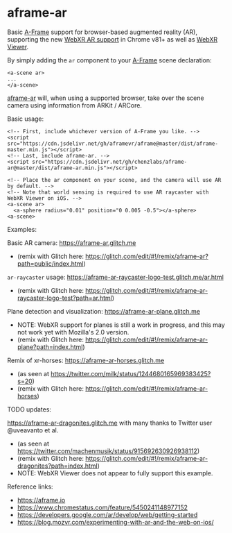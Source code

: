 # aframe-ar
Basic [A-Frame](https://aframe.io) support for browser-based augmented reality (AR), 
supporting the new [WebXR AR support](https://github.com/immersive-web/webxr-ar-module) in Chrome v81+
as well as [WebXR Viewer](https://blog.mozvr.com/experimenting-with-ar-and-the-web-on-ios/).

By simply adding the `ar` component to your [A-Frame](https://aframe.io) scene declaration:

```
<a-scene ar>
...
</a-scene>
```

[aframe-ar](https://github.com/chenzlabs/aframe-ar) will, when using a supported browser, take over the scene camera using information from ARKit / ARCore.

Basic usage:
```
<!-- First, include whichever version of A-Frame you like. -->
<script src="https://cdn.jsdelivr.net/gh/aframevr/aframe@master/dist/aframe-master.min.js"></script>
<!-- Last, include aframe-ar. -->
<script src="https://cdn.jsdelivr.net/gh/chenzlabs/aframe-ar@master/dist/aframe-ar.min.js"></script>

<!-- Place the ar component on your scene, and the camera will use AR by default. -->
<!-- Note that world sensing is required to use AR raycaster with WebXR Viewer on iOS. -->
<a-scene ar>
  <a-sphere radius="0.01" position="0 0.005 -0.5"></a-sphere>
<a-scene>  
```

Examples:

Basic AR camera: https://aframe-ar.glitch.me
- (remix with Glitch here: https://glitch.com/edit/#!/remix/aframe-ar?path=public/index.html)

`ar-raycaster` usage: https://aframe-ar-raycaster-logo-test.glitch.me/ar.html
- (remix with Glitch here: https://glitch.com/edit/#!/remix/aframe-ar-raycaster-logo-test?path=ar.html)

Plane detection and visualization: https://aframe-ar-plane.glitch.me
- NOTE: WebXR support for planes is still a work in progress, and this may not work yet with Mozilla's 2.0 version.
- (remix with Glitch here: https://glitch.com/edit/#!/remix/aframe-ar-plane?path=index.html)

Remix of xr-horses: https://aframe-ar-horses.glitch.me
- (as seen at https://twitter.com/milk/status/1244680165969383425?s=20)
- (remix with Glitch here: https://glitch.com/edit/#!/remix/aframe-ar-horses)

TODO updates:

https://aframe-ar-dragonites.glitch.me with many thanks to Twitter user @uveavanto et al.
- (as seen at https://twitter.com/machenmusik/status/915692630926938112)
- (remix with Glitch here: https://glitch.com/edit/#!/remix/aframe-ar-dragonites?path=index.html)
- NOTE: WebXR Viewer does not appear to fully support this example.

Reference links:

- https://aframe.io
- https://www.chromestatus.com/feature/5450241148977152
- https://developers.google.com/ar/develop/web/getting-started
- https://blog.mozvr.com/experimenting-with-ar-and-the-web-on-ios/
